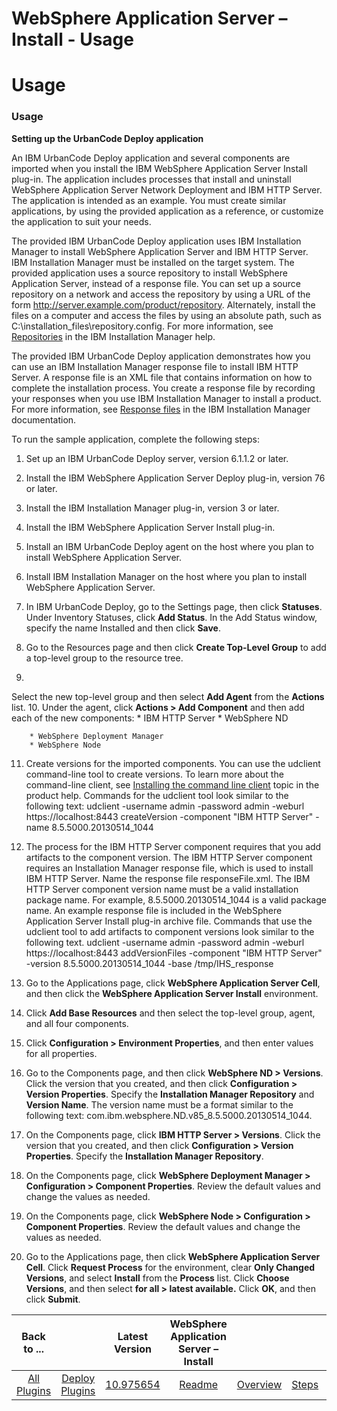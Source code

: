 
WebSphere Application Server – Install - Usage
==============================================

# Usage



### Usage




 


**Setting up the UrbanCode Deploy application**


An IBM UrbanCode Deploy application and several 
components are imported when you install the IBM WebSphere Application Server Install plug-in. The application includes 
processes that install and uninstall WebSphere Application Server Network Deployment and IBM HTTP Server. The 
application is intended as an example. You must create similar applications, by using the provided application as a 
reference, or customize the application to suit your needs.


The provided IBM UrbanCode Deploy application uses IBM 
Installation Manager to install WebSphere Application Server and IBM HTTP Server. IBM Installation Manager must be 
installed on the target system. The provided application uses a source repository to install WebSphere Application 
Server, instead of a response file. You can set up a source repository on a network and access the repository by using a
 URL of the form http://server.example.com/product/repository. Alternately, install the files on a computer and access 
the files by using an absolute path, such as C:\installation\_files\repository.config. For more information, see 
[Repositories](http://www-01.ibm.com/support/knowledgecenter/SSDV2W_1.8.5/com.ibm.silentinstall12.doc/topics/r_repository_types.html)
 in the IBM Installation Manager help.


The provided IBM UrbanCode Deploy application demonstrates how you can use an 
IBM Installation Manager response file to install IBM HTTP Server. A response file is an XML file that contains 
information on how to complete the installation process. You create a response file by recording your responses when you
 use IBM Installation Manager to install a product. For more information, see [Response 
files](http://www-01.ibm.com/support/knowledgecenter/SSDV2W_1.8.5/com.ibm.silentinstall12.doc/topics/c_silent_response_files.html)
 in the IBM Installation Manager documentation.


To run the sample application, complete the following steps:


1. Set 
up an IBM UrbanCode Deploy server, version 6.1.1.2 or later.
2. Install the IBM WebSphere Application Server Deploy 
plug-in, version 76 or later.
3. Install the IBM Installation Manager plug-in, version 3 or later.
4. Install the IBM 
WebSphere Application Server Install plug-in.
5. Install an IBM UrbanCode Deploy agent on the host where you plan to 
install WebSphere Application Server.
6. Install IBM Installation Manager on the host where you plan to install 
WebSphere Application Server.
7. In IBM UrbanCode Deploy, go to the Settings page, then click **Statuses**. Under 
Inventory Statuses, click **Add Status**. In the Add Status window, specify the name Installed and then click **Save**.

8. Go to the Resources page and then click **Create Top-Level Group** to add a top-level group to the resource tree.
9. 
Select the new top-level group and then select **Add Agent** from the **Actions** list.
10. Under the agent, click 
**Actions > Add Component** and then add each of the new components:
        * IBM HTTP Server
        * WebSphere ND

        * WebSphere Deployment Manager
        * WebSphere Node
11. Create versions for the imported components. You 
can use the udclient command-line tool to create versions. To learn more about the command-line client, see [Installing 
the command line 
client](http://www-01.ibm.com/support/knowledgecenter/SS4GSP_7.1.1/com.ibm.udeploy.reference.doc/topics/cli_install.html)
 topic in the product help. Commands for the udclient tool look similar to the following text: udclient -username admin 
-password admin -weburl https://localhost:8443 createVersion -component "IBM HTTP Server" -name 8.5.5000.20130514\_1044

12. The process for the IBM HTTP Server component requires that you add artifacts to the component version. The IBM HTTP
 Server component requires an Installation Manager response file, which is used to install IBM HTTP Server. Name the 
response file responseFile.xml. The IBM HTTP Server component version name must be a valid installation package name. 
For example, 8.5.5000.20130514\_1044 is a valid package name. An example response file is included in the WebSphere 
Application Server Install plug-in archive file. Commands that use the udclient tool to add artifacts to component 
versions look similar to the following text. udclient -username admin -password admin -weburl https://localhost:8443 
addVersionFiles -component "IBM HTTP Server" -version 8.5.5000.20130514\_1044 -base /tmp/IHS\_response
13. Go to the 
Applications page, click **WebSphere Application Server Cell**, and then click the **WebSphere Application Server 
Install** environment.
14. Click **Add Base Resources** and then select the top-level group, agent, and all four 
components.
15. Click **Configuration > Environment Properties**, and then enter values for all properties.
16. Go to 
the Components page, and then click **WebSphere ND > Versions**. Click the version that you created, and then click 
**Configuration > Version Properties**. Specify the **Installation Manager Repository** and **Version Name**. The 
version name must be a format similar to the following text: com.ibm.websphere.ND.v85\_8.5.5000.20130514\_1044.
17. On 
the Components page, click **IBM HTTP Server > Versions**. Click the version that you created, and then click 
**Configuration > Version Properties**. Specify the **Installation Manager Repository**.
18. On the Components page, 
click **WebSphere Deployment Manager > Configuration > Component Properties**. Review the default values and change the 
values as needed.
19. On the Components page, click **WebSphere Node > Configuration > Component Properties**. Review 
the default values and change the values as needed.
20. Go to the Applications page, then click **WebSphere Application 
Server Cell**. Click **Request Process** for the environment, clear **Only Changed Versions**, and select **Install** 
from the **Process** list. Click **Choose Versions**, and then select **for all > latest available.** Click **OK**, and 
then click **Submit**.


|Back to ...||Latest Version|WebSphere Application Server – Install ||||
| :---: | :---: | :---: | :---: | :---: | :---: | :---: |
|[All Plugins](../../index.md)|[Deploy Plugins](../README.md)|[10.975654](https://raw.githubusercontent.com/UrbanCode/IBM-UCD-PLUGINS/main/files/websphere-install/WAS-Install-10.975654.zip)|[Readme](README.md)|[Overview](overview.md)|[Steps](steps.md)|[Downloads](downloads.md)|
